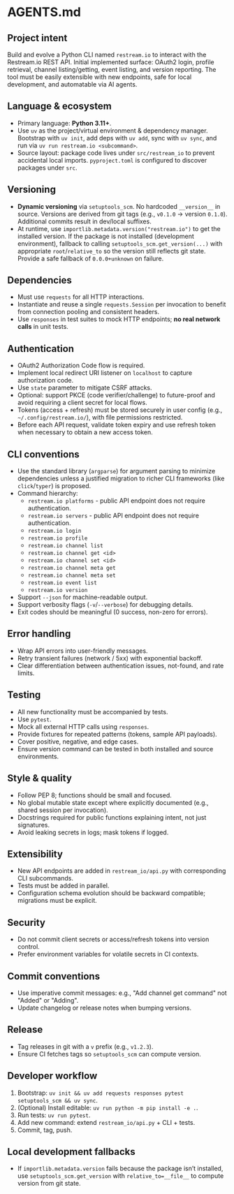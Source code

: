 # AGENTS.md

## Project intent
Build and evolve a Python CLI named `restream.io` to interact with the Restream.io REST API. Initial implemented surface: OAuth2 login, profile retrieval, channel listing/getting, event listing, and version reporting. The tool must be easily extensible with new endpoints, safe for local development, and automatable via AI agents.

## Language & ecosystem
- Primary language: **Python 3.11+**.
- Use `uv` as the project/virtual environment & dependency manager. Bootstrap with `uv init`, add deps with `uv add`, sync with `uv sync`, and run via `uv run restream.io <subcommand>`.
- Source layout: package code lives under `src/restream_io` to prevent accidental local imports. `pyproject.toml` is configured to discover packages under `src`.

## Versioning
- **Dynamic versioning** via `setuptools_scm`. No hardcoded `__version__` in source. Versions are derived from git tags (e.g., `v0.1.0` → version `0.1.0`). Additional commits result in dev/local suffixes.  
- At runtime, use `importlib.metadata.version("restream.io")` to get the installed version. If the package is not installed (development environment), fallback to calling `setuptools_scm.get_version(...)` with appropriate `root`/`relative_to` so the version still reflects git state. Provide a safe fallback of `0.0.0+unknown` on failure.

## Dependencies
- Must use `requests` for all HTTP interactions.  
- Instantiate and reuse a single `requests.Session` per invocation to benefit from connection pooling and consistent headers.  
- Use `responses` in test suites to mock HTTP endpoints; **no real network calls** in unit tests.  

## Authentication
- OAuth2 Authorization Code flow is required.  
- Implement local redirect URI listener on `localhost` to capture authorization code.  
- Use `state` parameter to mitigate CSRF attacks.  
- Optional: support PKCE (code verifier/challenge) to future-proof and avoid requiring a client secret for local flows.  
- Tokens (access + refresh) must be stored securely in user config (e.g., `~/.config/restream.io/`), with file permissions restricted.  
- Before each API request, validate token expiry and use refresh token when necessary to obtain a new access token.  

## CLI conventions
- Use the standard library (`argparse`) for argument parsing to minimize dependencies unless a justified migration to richer CLI frameworks (like `click`/`typer`) is proposed.  
- Command hierarchy:
  - `restream.io platforms` - public API endpoint does not require authentication.
  - `restream.io servers` - public API endpoint does not require authentication.
  - `restream.io login`  
  - `restream.io profile`  
  - `restream.io channel list`  
  - `restream.io channel get <id>`
  - `restream.io channel set <id>`
  - `restream.io channel meta get`
  - `restream.io channel meta set`
  - `restream.io event list`  
  - `restream.io version`  
- Support `--json` for machine-readable output.  
- Support verbosity flags (`-v`/`--verbose`) for debugging details.  
- Exit codes should be meaningful (0 success, non-zero for errors).  

## Error handling
- Wrap API errors into user-friendly messages.  
- Retry transient failures (network / 5xx) with exponential backoff.  
- Clear differentiation between authentication issues, not-found, and rate limits.  

## Testing
- All new functionality must be accompanied by tests.  
- Use `pytest`.  
- Mock all external HTTP calls using `responses`.  
- Provide fixtures for repeated patterns (tokens, sample API payloads).  
- Cover positive, negative, and edge cases.  
- Ensure version command can be tested in both installed and source environments.  

## Style & quality
- Follow PEP 8; functions should be small and focused.  
- No global mutable state except where explicitly documented (e.g., shared session per invocation).  
- Docstrings required for public functions explaining intent, not just signatures.  
- Avoid leaking secrets in logs; mask tokens if logged.  

## Extensibility
- New API endpoints are added in `restream_io/api.py` with corresponding CLI subcommands.  
- Tests must be added in parallel.  
- Configuration schema evolution should be backward compatible; migrations must be explicit.  

## Security
- Do not commit client secrets or access/refresh tokens into version control.  
- Prefer environment variables for volatile secrets in CI contexts.  

## Commit conventions
- Use imperative commit messages: e.g., "Add channel get command" not "Added" or "Adding".  
- Update changelog or release notes when bumping versions.  

## Release
- Tag releases in git with a `v` prefix (e.g., `v1.2.3`).  
- Ensure CI fetches tags so `setuptools_scm` can compute version.  

## Developer workflow
1. Bootstrap: `uv init && uv add requests responses pytest setuptools_scm && uv sync`.  
2. (Optional) Install editable: `uv run python -m pip install -e .`.  
3. Run tests: `uv run pytest`.  
4. Add new command: extend `restream_io/api.py` + CLI + tests.  
5. Commit, tag, push.  

## Local development fallbacks
- If `importlib.metadata.version` fails because the package isn’t installed, use `setuptools_scm.get_version` with `relative_to=__file__` to compute version from git state.  
